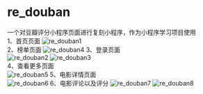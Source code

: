 # re_douban
一个对豆瓣评分小程序页面进行复刻小程序，作为小程序学习项目使用  
1、首页页面
![re_douban1](https://cdn.jsdelivr.net/gh/nianliu26/image-hosting@master/note_image/re_douban1.71mz6e6nhio0.webp)  
2、榜单页面
![re_douban4](https://cdn.jsdelivr.net/gh/nianliu26/image-hosting@master/note_image/re_douban4.5omp62jm2rc0.webp)
3、登录页面  
![re_douban2](https://cdn.jsdelivr.net/gh/nianliu26/image-hosting@master/note_image/re_douban2.6duxipk3sxw0.webp)
![re_douban3](https://cdn.jsdelivr.net/gh/nianliu26/image-hosting@master/note_image/re_douban3.1ptzpjn2e4gw.webp)  
4、查看更多页面  
![re_douban5](https://cdn.jsdelivr.net/gh/nianliu26/image-hosting@master/note_image/re_douban5.11cqlv8zymjk.webp)
5、电影详情页面  
![re_douban6](https://cdn.jsdelivr.net/gh/nianliu26/image-hosting@master/note_image/re_douban6.1za348l63fk0.webp)
6、电影评论以及评分
![re_douban7](https://cdn.jsdelivr.net/gh/nianliu26/image-hosting@master/note_image/re_douban7.1nconv5uzhds.webp)
![re_douban8](https://cdn.jsdelivr.net/gh/nianliu26/image-hosting@master/note_image/re_douban8.697u5n6kesw0.webp)
